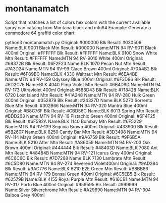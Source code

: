 # montanamatch
Script that matches a list of colors hex colors with the current available spray can catalog from Montana black and mtn94
Example:
Generate a commodore 64 graffiti color chart:

python3 montanamatch.py 
Original: #000000
Blk Result: #030506	Name:BLK 9001 Black
Mtn Result: #000000	Name:MTN 94 RV-9011 Black 400ml
Original: #FFFFFF
Blk Result: #FFFFFF	Name:BLK 9100 Snow White
Mtn Result: #FFFFFF	Name:MTN 94 RV-9010 White 400ml
Original: #68372B
Blk Result: #6F2F23	Name:BLK 1070 Pecan Nut
Mtn Result: #7A3D24	Name:MTN 94 RV-99 Glace Brown 400ml
Original: #70A4B2
Blk Result: #6F89BC	Name:BLK 4330 Waltraut
Mtn Result: #6EA4BE	Name:MTN 94 RV-159 Odyssey Blue 400ml
Original: #6F3D86
Blk Result: #6D2C7E	Name:BLK 4040 Pimp Violet
Mtn Result: #6B4D8D	Name:MTN 94 RV-173 Ultraviolet 400ml
Original: #588D43
Blk Result: #718428	Name:BLK 6720 Lost Island
Mtn Result: #41A248	Name:MTN 94 RV-280 Hulk Green 400ml
Original: #352879
Blk Result: #24327D	Name:BLK 5270 Sorrento Blue
Mtn Result: #302B66	Name:MTN 94 RV-320 Mantra Blue 400ml
Original: #B8C76F
Blk Result: #CBD56C	Name:BLK 6013 Spring
Mtn Result: #BDD268	Name:MTN 94 RV-16 Pistachio Green 400ml
Original: #6F4F25
Blk Result: #6F592A	Name:BLK 1140 Bombay
Mtn Result: #6F5229	Name:MTN 94 RV-139 Sequoia Brown 400ml
Original: #433900
Blk Result: #5B2607	Name:BLK 8250 Candy Bar
Mtn Result: #3D3408	Name:MTN 94 RV-114 Maya Green 400ml
Original: #9A6759
Blk Result: #9F6B5A	Name:BLK 8210 After
Mtn Result: #A86059	Name:MTN 94 RV-203 Oak Brown 400ml
Original: #444444
Blk Result: #48403D	Name:BLK 7080 Ant
Mtn Result: #48484B	Name:MTN 94 RV-121 Icarus Grey 400ml
Original: #6C6C6C
Blk Result: #7D7268	Name:BLK 7130 Lambrate
Mtn Result: #6C5D80	Name:MTN 94 RV-274 Reverend Violet400ml
Original: #9AD284
Blk Result: #9AC776	Name:BLK 6210 E2E Green
Mtn Result: #B8BB86	Name:MTN 94 RV-179 Bonsai Green 400ml
Original: #6C5EB5
Blk Result: #62579B	Name:BLK 4155 Royal Purple
Mtn Result: #616CB1	Name:MTN 94 RV-317 Porto Blue 400ml
Original: #959595
Blk Result: #999999	Name:Silver Silverchrome
Mtn Result: #A29690	Name:MTN 94 RV-304 Balboa Grey 400ml
